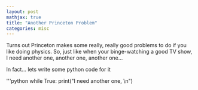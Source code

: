 ```yaml
---
layout: post
mathjax: true
title: "Another Princeton Problem"
categories: misc
---
```


Turns out Princeton makes some really, really good problems to do if you like doing physics.
So, just like when your binge-watching a good TV show, I need another one, another one, another one...

In fact... lets write some python code for it

'''python
while True:
  print("I need another one, \n")

